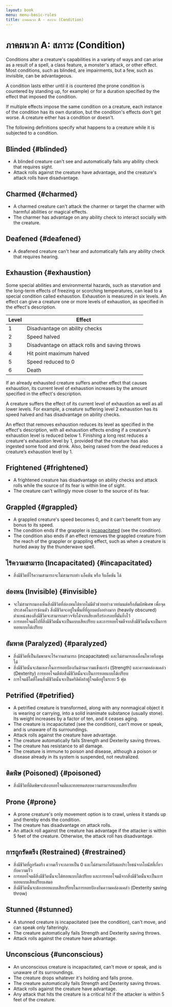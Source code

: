 ```yaml
---
layout: book
menu: menu-basic-rules
title: ภาคผนวก A - สภาวะ (Condition)
---
```


# ภาคผนวก A: สภาวะ (Condition)

Conditions alter a creature's capabilities in a variety of ways and can arise as a result of a spell, a class feature, a monster's attack, or other effect. Most conditions, such as blinded, are impairments, but a few, such as invisible, can be advantageous.

A condition lasts either until it is countered (the prone condition is countered by standing up, for example) or for a duration specified by the effect that imposed the condition.

If multiple effects impose the same condition on a creature, each instance of the condition has its own duration, but the condition's effects don't get worse. A creature either has a condition or doesn't.

The following definitions specify what happens to a creature while it is subjected to a condition.

## Blinded {#blinded}

- A blinded creature can't see and automatically fails any ability check that requires sight.
- Attack rolls against the creature have advantage, and the creature's attack rolls have disadvantage.

## Charmed {#charmed}

- A charmed creature can't attack the charmer or target the charmer with harmful abilities or magical effects.
- The charmer has advantage on any ability check to interact socially with the creature.

## Deafened {#deafened}

- A deafened creature can't hear and automatically fails any ability check that requires hearing.

## Exhaustion {#exhaustion}

Some special abilities and environmental hazards, such as starvation and the long-term effects of freezing or scorching temperatures, can lead to a special condition called exhaustion. Exhaustion is measured in six levels. An effect can give a creature one or more levels of exhaustion, as specified in the effect's description.

| Level | Effect                                         |
| ----- | ---------------------------------------------- |
| 1     | Disadvantage on ability checks                 |
| 2     | Speed halved                                   |
| 3     | Disadvantage on attack rolls and saving throws |
| 4     | Hit point maximum halved                       |
| 5     | Speed reduced to 0                             |
| 6     | Death                                          |

If an already exhausted creature suffers another effect that causes exhaustion, its current level of exhaustion increases by the amount specified in the effect's description.

A creature suffers the effect of its current level of exhaustion as well as all lower levels. For example, a creature suffering level 2 exhaustion has its speed halved and has disadvantage on ability checks.

An effect that removes exhaustion reduces its level as specified in the effect's description, with all exhaustion effects ending if a creature's exhaustion level is reduced below 1.
Finishing a long rest reduces a creature's exhaustion level by 1, provided that the creature has also ingested some food and drink. Also, being raised from the dead reduces a creature’s exhaustion level by 1.

## Frightened {#frightened}

- A frightened creature has disadvantage on ability checks and attack rolls while the source of its fear is within line of sight.
- The creature can't willingly move closer to the source of its fear.

## Grappled {#grappled}

- A grappled creature's speed becomes 0, and it can't benefit from any bonus to its speed.
- The condition ends if the grappler is [incapacitated](./#incapacitated) (see the condition).
- The condition also ends if an effect removes the grappled creature from the reach of the grappler or grappling effect, such as when a creature is hurled away by the thunderwave spell.

## ไร้ความสามารถ (Incapacitated) {#incapacitated}

- สิ่งมีชีวิตที่ไร้ความสามารถจะไม่สามารถทำ แอ็คชัน หรือ รีแอ็คชัน ได้

## ล่องหน (Invisible) {#invisible}

- จะไม่สามารถมองเห็นสิ่งมีชีวิตที่ล่องหนได้หากไม่มีตัวช่วยอย่างเวทย์มนต์หรือสัมผัสพิเศษ เพื่อจุดประสงค์ในการซ่อนตัว สิ่งมีชีวิตจะอยู่ในพื้นที่ที่ถูกบดบังอย่างมาก (heavily obscured) ตำแหน่งของสิ่งมีชีวิตจะสามารถตรวจจับได้จากเสียงหรือร่องรอยที่มันทิ้งไว้
- การทอยโจมตีไปที่สิ่งมีชีวิตนั้นจะเป็นแบบเสียเปรียบ และการทอยโจมตีจากสิ่งมีชีวิตนั้นจะเป็นการทอยแบบได้เปรียบ

## อัมพาต (Paralyzed) {#paralyzed}

- สิ่งมีชีวิตที่เป็นอัมพาตจะไร้ความสามารถ (incapacitated) และไม่สามารถเคลื่อนไหวหรือพูดได้
- สิ่งมีชีวิตนั้นจะล้มเหลวในการทอยป้องกันด้านความแข็งแกร่ง (Strength) และความคล่องแคล่ว (Dexterity) การทอยโจมตีต่อสิ่งมีชีวิตนั้นจะเป็นการทอยแบบได้เปรียบ
- การโจมตีใดที่โดนสิ่งมีชีวิตนั้นจะเป็นคริติคัลถ้าผู้โจมตีอยู่ในระยะ 5 ฟุต

## Petrified {#petrified}

- A petrified creature is transformed, along with any nonmagical object it is wearing or carrying, into a solid inanimate substance (usually stone). Its weight increases by a factor of ten, and it ceases aging.
- The creature is incapacitated (see the condition), can't move or speak, and is unaware of its surroundings.
- Attack rolls against the creature have advantage.
- The creature automatically fails Strength and Dexterity saving throws.
- The creature has resistance to all damage.
- The creature is immune to poison and disease, although a poison or disease already in its system is suspended, not neutralized.

## ติดพิษ (Poisoned) {#poisoned}

- สิ่งมีชีวิตที่ติดพิษจะต้องทอยโจมตีและทอยทดสอบความสามารถแบบเสียเปรียบ

## Prone {#prone}

- A prone creature's only movement option is to crawl, unless it stands up and thereby ends the condition.
- The creature has disadvantage on attack rolls.
- An attack roll against the creature has advantage if the attacker is within 5 feet of the creature. Otherwise, the attack roll has disadvantage.

## การถูกรัดตรึง (Restrained) {#restrained}

- สิ่งมีชีวิตที่ถูกรัดตรึง ความเร็วจะกลายเป็น 0 และไม่สามารถได้รับผลประโยชน์จากโบนัสที่เกี่ยวกับความเร็ว
- การทอยโจมตีสิ่งมีชีวิตนั้นจะได้ทอยแบบได้เปรียบ และการทอยโจมตีจากสิ่งมีชีวิตนั้นจะเป็นการทอยแบบเสียเปรียบเสมอ
- สิ่งมีชีวิตนั้นจะต้องทอยแบบเสียเปรียบในการทอยป้องกันความคล่องแคล่ว (Dexterity saving throw)

## Stunned {#stunned}

- A stunned creature is incapacitated (see the condition), can't move, and can speak only falteringly.
- The creature automatically fails Strength and Dexterity saving throws.
- Attack rolls against the creature have advantage.

## Unconscious {#unconscious}

- An unconscious creature is incapacitated, can't move or speak, and is unaware of its surroundings.
- The creature drops whatever it's holding and falls prone.
- The creature automatically fails Strength and Dexterity saving throws.
- Attack rolls against the creature have advantage.
- Any attack that hits the creature is a critical hit if the attacker is within 5 feet of the creature.
